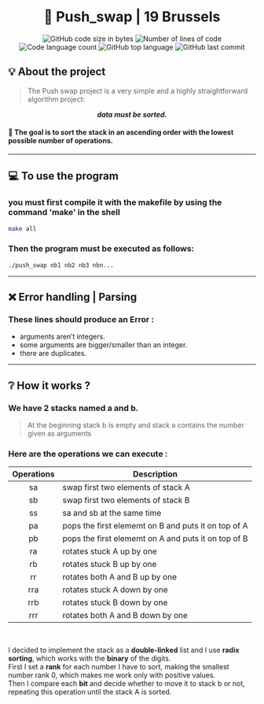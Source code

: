 <h1 align="center">
	📖 Push_swap | 19 Brussels
</h1>

<p align="center">
	<img alt="GitHub code size in bytes" src="https://img.shields.io/github/languages/code-size/dspilleb/Push_swap?color=lightblue" />
	<img alt="Number of lines of code" src="https://img.shields.io/tokei/lines/github/dspilleb/Push_swap?color=critical" />
	<img alt="Code language count" src="https://img.shields.io/github/languages/count/dspilleb/Push_swap?color=yellow" />
	<img alt="GitHub top language" src="https://img.shields.io/github/languages/top/dspilleb/Push_swap?color=blue" />
	<img alt="GitHub last commit" src="https://img.shields.io/github/last-commit/dspilleb/Push_swap?color=green" />
</p>

## 💡 About the project

>The Push swap project is a very simple and a highly straightforward algorithm project:
<p align="center">
    <b><em>data must be sorted.</em></b>
</p>

<h4>🎯 The goal is to sort the stack in an ascending order with the lowest possible number of operations.</h4>

------------
## 💻 To use the program 
<h3>you must first compile it with the makefile by using the command 'make' in the shell</h3>

```bash
make all
```

<h3>Then the program must be executed as follows: </h3>

```bash
./push_swap nb1 nb2 nb3 nbn...
```
------------
## ❌ Error handling | Parsing
<h3> These lines should produce an Error :</h3>
<p> <ul>
<li> arguments aren’t integers.
<li> some arguments are bigger/smaller than an integer.
<li> there are duplicates.
</ul> </p>

------------
## ❔ How it works ?
<h3>We have 2 stacks named a and b.</h3>

>At the beginning stack b is empty and stack a contains the number given as arguments
<h3>Here are the operations we can execute :</h3>

| Operations  | Description   |
|:-------------:|---------------|
| sa            | swap first two elements of stack A |
| sb            | swap first two elements of stack B |
| ss            | sa and sb at the same time |
| pa            | pops the first elememt on B and puts it on top of A |
| pb            | pops the first elememt on A and puts it on top of B |
| ra            | rotates stuck A up by one|
| rb            | rotates stuck B up by one |
| rr            | rotates both A and B up by one |
| rra           | rotates stuck A down by one |
| rrb           | rotates stuck B down by one |
| rrr           | rotates both A and B down by one |
<br>

I decided to implement the stack as a **double-linked** list and I use **radix sorting**, which works with the **binary** of the digits. 
<br />
First I set a **rank** for each number I have to sort, making the smallest number rank 0, which makes me work only with positive values. 
<br />
Then I compare each **bit** and decide whether to move it to stack b or not, repeating this operation until the stack A is sorted.
